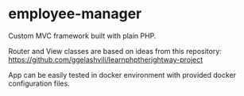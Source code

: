 # employee-manager

Custom MVC framework built with plain PHP.

Router and View classes are based on ideas from this repository:
https://github.com/ggelashvili/learnphptherightway-project

App can be easily tested in docker environment with provided docker configuration files.


